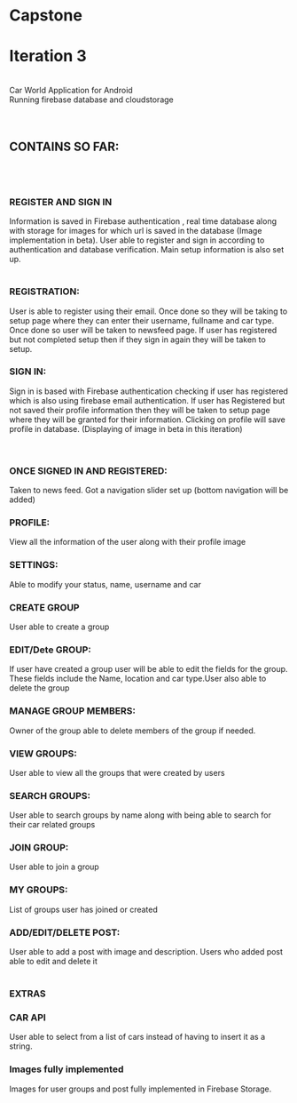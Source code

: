 # Capstone
<h1>Iteration 3</h1> <br>
Car World Application for Android<br>
Running firebase database and cloudstorage<br><br><br>

<h2>CONTAINS SO FAR: <h2><br>
<h3>REGISTER AND SIGN IN</h3> Information is saved in Firebase authentication , real time database along with storage for images for which url is saved in the database (Image implementation in beta). User able to register and sign in according to authentication and database verification. Main setup information is also set up.<br><br>
<h3>REGISTRATION:</h3> User is able to register using their email. Once done so they will be taking to setup page where they can enter their username, fullname and car type. Once done so user will be taken to newsfeed page. If user has registered but not completed setup then if they sign in again they will be taken to setup.
<h3>SIGN IN:</h3> Sign in is based with Firebase authentication checking if user has registered which is also using firebase email authentication. If user has Registered but not saved their profile information then they will be taken to setup page where they will be granted for their information. Clicking on profile will save profile in database. (Displaying of image in beta in this iteration) <br>
<br><br>
<h3>ONCE SIGNED IN AND REGISTERED:</h3>Taken to news feed. Got a navigation slider set up (bottom navigation will be added)
 
  
  <h3>PROFILE:</h3> View all the information of the user along with their profile image <br>
  
    
  <h3>SETTINGS:</h3> Able to modify your status, name, username and car <br>
 
    
  <h3>CREATE GROUP </h3> User able to create a group <br>
  <h3>EDIT/Dete GROUP:</h3>If user have created a group user will be able to edit the fields for the group. These fields include the   Name, location and car type.User also able to delete the group<br>
  <h3> MANAGE GROUP MEMBERS:</h3> Owner of the group able to delete members of the group if needed.
  <h3> VIEW GROUPS:</h3> User able to view all the groups that were created by users <br>
  <h3> SEARCH GROUPS:</h3> User able to search groups by name along with being able to search for their car related groups </h3>
  <h3> JOIN GROUP:</h3> User able to join a group <br>
   <h3> MY GROUPS:</h3> List of groups user has joined or created<br>
   
   
  
   <h3>ADD/EDIT/DELETE POST:</h3>User able to add a post with image and description. Users who added post able to edit and delete it<br
   <br> <br>
   <h3> EXTRAS </h3>
   <h3> CAR API </h3> User able to select from a list of cars instead of having to insert it as a string. <br>
  <h3> Images fully implemented </h3> Images for user groups and post fully implemented in Firebase Storage. <br>

  
  
